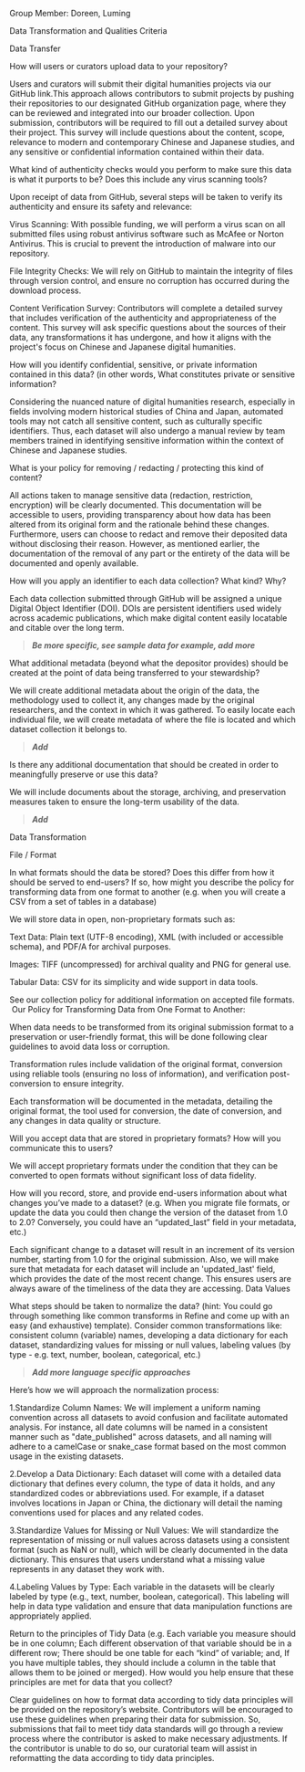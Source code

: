 Group Member: Doreen, Luming

Data Transformation and Qualities Criteria

Data Transfer

How will users or curators upload data to your repository? 

Users and curators will submit their digital humanities projects via our GitHub link.This approach allows contributors to submit projects by pushing their repositories to our designated GitHub organization page, where they can be reviewed and integrated into our broader collection. Upon submission, contributors will be required to fill out a detailed survey about their project. This survey will include questions about the content, scope, relevance to modern and contemporary Chinese and Japanese studies, and any sensitive or confidential information contained within their data. 

What kind of authenticity checks would you perform to make sure this data is what it purports to be? Does this include any virus scanning tools?

Upon receipt of data from GitHub, several steps will be taken to verify its authenticity and ensure its safety and relevance:

Virus Scanning: With possible funding, we will perform a virus scan on all submitted files using robust antivirus software such as McAfee or Norton Antivirus. This is crucial to prevent the introduction of malware into our repository.

File Integrity Checks: We will rely on GitHub to maintain the integrity of files through version control, and ensure no 
corruption has occurred during the download process.

Content Verification Survey: Contributors will complete a detailed survey that includes verification of the authenticity and appropriateness of the content. This survey will ask specific questions about the sources of their data, any transformations it has undergone, and how it aligns with the project's focus on Chinese and Japanese digital humanities.

How will you identify confidential, sensitive, or private information contained in this data? (in other words, What constitutes private or sensitive information? 

Considering the nuanced nature of digital humanities research, especially in fields involving modern historical studies of China and Japan, automated tools may not catch all sensitive content, such as culturally specific identifiers. Thus, each dataset will also undergo a manual review by team members trained in identifying sensitive information within the context of Chinese and Japanese studies.

What is your policy for removing / redacting / protecting this kind of content?

All actions taken to manage sensitive data (redaction, restriction, encryption) will be clearly documented. This documentation will be accessible to users, providing transparency about how data has been altered from its original form and the rationale behind these changes. Furthermore, users can choose to redact and remove their deposited data without disclosing their reason. However, as mentioned earlier, the documentation of the removal of any part or the entirety of the data will be documented and openly available. 

How will you apply an identifier to each data collection? What kind? Why?

Each data collection submitted through GitHub will be assigned a unique Digital Object Identifier (DOI). DOIs are persistent identifiers used widely across academic publications, which make digital content easily locatable and citable over the long term. 

> ***Be more specific, see sample data for example, add more***

What additional metadata (beyond what the depositor provides) should be created at the point of data being transferred to your stewardship?

We will create additional metadata about the origin of the data, the methodology used to collect it, any changes made by the original researchers, and the context in which it was gathered. To easily locate each individual file, we will create metadata of where the file is located and which dataset collection it belongs to. 

> ***Add***

Is there any additional documentation that should be created in order to meaningfully preserve or use this data?

We will include documents about the storage, archiving, and preservation measures taken to ensure the long-term usability of the data. 

> ***Add***

Data Transformation

File / Format

In what formats should the data be stored? Does this differ from how it should be served to end-users? If so, how might you describe the policy for transforming data from one format to another (e.g. when you will create a CSV from a set of tables in a database)

We will store data in open, non-proprietary formats such as:

Text Data: Plain text (UTF-8 encoding), XML (with included or accessible schema), and PDF/A for archival purposes.

Images: TIFF (uncompressed) for archival quality and PNG for general use.

Tabular Data: CSV for its simplicity and wide support in data tools.

See our collection policy for additional information on accepted file formats. 
​​
Our Policy for Transforming Data from One Format to Another:

When data needs to be transformed from its original submission format to a preservation or user-friendly format, this will be done following clear guidelines to avoid data loss or corruption.

Transformation rules include validation of the original format, conversion using reliable tools (ensuring no loss of information), and verification post-conversion to ensure integrity.

Each transformation will be documented in the metadata, detailing the original format, the tool used for conversion, the date of conversion, and any changes in data quality or structure.

Will you accept data that are stored in proprietary formats? How will you communicate this to users?

We will accept proprietary formats under the condition that they can be converted to open formats without significant loss of data fidelity.

How will you record, store, and provide end-users information about what changes you’ve made to a dataset? (e.g. When you migrate file formats, or update the data you could then change the version of the dataset from 1.0 to 2.0? Conversely, you could have an “updated_last” field in your metadata, etc.)

Each significant change to a dataset will result in an increment of its version number, starting from 1.0 for the original submission. Also, we will make sure that metadata for each dataset will include an 'updated_last' field, which provides the date of the most recent change. This ensures users are always aware of the timeliness of the data they are accessing.
Data Values

What steps should be taken to normalize the data? (hint: You could go through something like common transforms in Refine and come 
up with an easy (and exhaustive) template). Consider common transformations like: consistent column (variable) names, developing a data dictionary for each dataset, standardizing values for missing or null values, labeling values (by type - e.g. text, number, boolean, categorical, etc.)

> ***Add more language specific approaches***

Here’s how we will approach the normalization process:

1.Standardize Column Names: We will implement a uniform naming convention across all datasets to avoid confusion and facilitate automated analysis. For instance, all date columns will be named in a consistent manner such as "date_published" across datasets, and all naming will adhere to a camelCase or snake_case format based on the most common usage in the existing datasets.

2.Develop a Data Dictionary: Each dataset will come with a detailed data dictionary that defines every column, the type of data it holds, and any standardized codes or abbreviations used. For example, if a dataset involves locations in Japan or China, the dictionary will detail the naming conventions used for places and any related codes.

3.Standardize Values for Missing or Null Values: We will standardize the representation of missing or null values across datasets using a consistent format (such as NaN or null), which will be clearly documented in the data dictionary. This ensures that users understand what a missing value represents in any dataset they work with.

4.Labeling Values by Type: Each variable in the datasets will be clearly labeled by type (e.g., text, number, boolean, categorical). This labeling will help in data type validation and ensure that data manipulation functions are appropriately applied.

Return to the principles of Tidy Data (e.g. Each variable you measure should be in one column; Each different observation of that variable should be in a different row; There should be one table for each “kind” of variable; and, If you have multiple tables, they should include a column in the table that allows them to be joined or merged). How would you help ensure that these principles are met for data that you collect?

Clear guidelines on how to format data according to tidy data principles will be provided on the repository’s website. Contributors will be encouraged to use these guidelines when preparing their data for submission. So, submissions that fail to meet tidy data standards will go through a review process where the contributor is asked to make necessary adjustments. If the contributor is unable to do so, our curatorial team will assist in reformatting the data according to tidy data principles.

